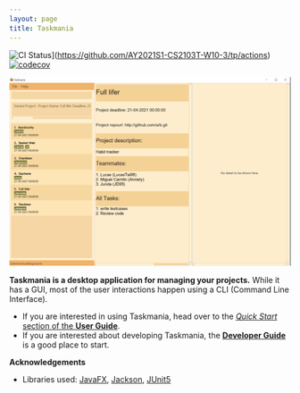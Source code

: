 ```yaml
---
layout: page
title: Taskmania
---
```


![CI Status](https://github.com/se-edu/AY2021S1-CS2103T-W10-3/workflows/Java%20CI/badge.svg)](https://github.com/AY2021S1-CS2103T-W10-3/tp/actions)
[![codecov](https://codecov.io/gh/se-edu/addressbook-level3/branch/master/graph/badge.svg)](https://codecov.io/gh/se-edu/addressbook-level3)

![Ui](images/Ui.png)

**Taskmania is a desktop application for managing your projects.** While it has a GUI, most of the user interactions happen using a CLI (Command Line Interface).

* If you are interested in using Taskmania, head over to the [_Quick Start_ section of the **User Guide**](UserGuide.html#quick-start).
* If you are interested about developing Taskmania, the [**Developer Guide**](DeveloperGuide.html) is a good place to start.


**Acknowledgements**

* Libraries used: [JavaFX](https://openjfx.io/), [Jackson](https://github.com/FasterXML/jackson), [JUnit5](https://github.com/junit-team/junit5)
